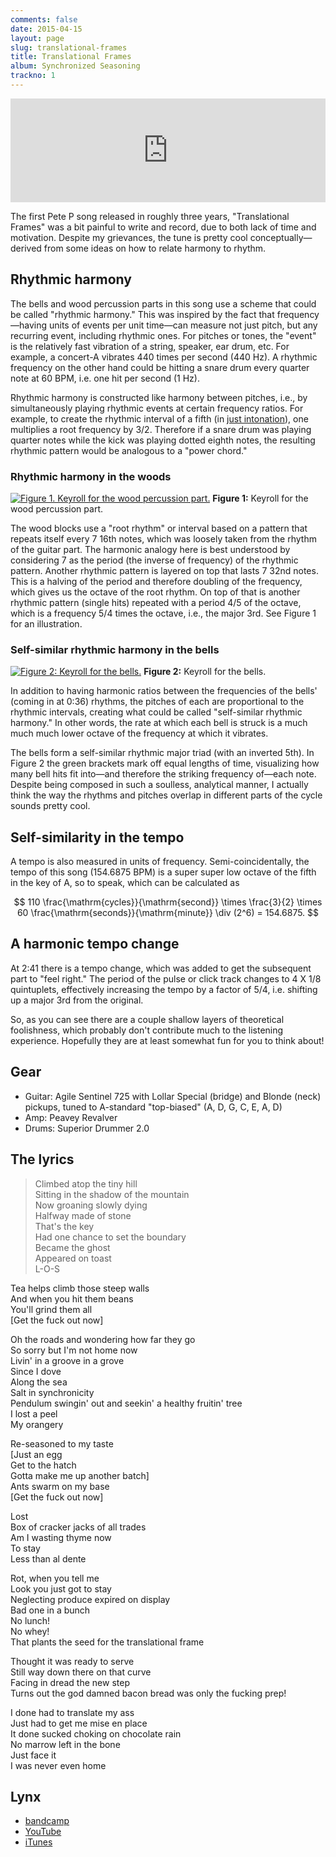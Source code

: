```yaml
---
comments: false
date: 2015-04-15
layout: page
slug: translational-frames
title: Translational Frames
album: Synchronized Seasoning
trackno: 1
---
```


<iframe width="100%" height="166" scrolling="no" frameborder="no" src="https://w.soundcloud.com/player/?url=https%3A//api.soundcloud.com/tracks/200963019&amp;color=ff5500&amp;auto_play=false&amp;hide_related=false&amp;show_comments=true&amp;show_user=true&amp;show_reposts=false"></iframe>

The first Pete P song released in roughly three years, "Translational Frames"
was a bit painful to write and record, due to both lack of time and motivation.
Despite my grievances, the tune is pretty cool conceptually—derived from some
ideas on how to relate harmony to rhythm.


## Rhythmic harmony

The bells and wood percussion parts in this song use a scheme that could be
called "rhythmic harmony." This was inspired by the fact that frequency—having
units of events per unit time—can measure not just pitch, but any recurring
event, including rhythmic ones. For pitches or tones, the "event" is the
relatively fast vibration of a string, speaker, ear drum, etc. For example, a
concert-A vibrates 440 times per second (440 Hz). A rhythmic frequency on the
other hand could be hitting a snare drum every quarter note at 60 BPM, i.e. one
hit per second (1 Hz).

Rhythmic harmony is constructed like harmony between pitches, i.e., by
simultaneously playing rhythmic events at certain frequency ratios. For example,
to create the rhythmic interval of a fifth (in [just
intonation](http://en.wikipedia.org/wiki/Just_intonation)), one multiplies a
root frequency by 3/2. Therefore if a snare drum was playing quarter notes while
the kick was playing dotted eighth notes, the resulting rhythmic pattern would
be analogous to a "power chord."


### Rhythmic harmony in the woods

[![Figure 1. Keyroll for the wood percussion part.](/images/tf-wood-labeled.png)](/images/tf-wood-labeled.png)
**Figure 1:** Keyroll for the wood percussion part.

The wood blocks use a "root rhythm" or interval based on a pattern that repeats
itself every 7 16th notes, which was loosely taken from the rhythm of the guitar
part. The harmonic analogy here is best understood by considering 7 as the
period (the inverse of frequency) of the rhythmic pattern. Another rhythmic
pattern is layered on top that lasts 7 32nd notes. This is a halving of the
period and therefore doubling of the frequency, which gives us the octave of the
root rhythm. On top of that is another rhythmic pattern (single hits) repeated
with a period 4/5 of the octave, which is a frequency 5/4 times the octave,
i.e., the major 3rd. See Figure 1 for an illustration.


### Self-similar rhythmic harmony in the bells

[![Figure 2: Keyroll for the bells.](/images/tf-bells-labeled.png)](/images/tf-bells-labeled.png)
**Figure 2:** Keyroll for the bells.

In addition to having harmonic ratios between the frequencies of the bells'
(coming in at 0:36) rhythms, the pitches of each are proportional to the
rhythmic intervals, creating what could be called "self-similar rhythmic
harmony." In other words, the rate at which each bell is struck is a much much
much lower octave of the frequency at which it vibrates.

The bells form a self-similar rhythmic major triad (with an inverted 5th). In
Figure 2 the green brackets mark off equal lengths of time, visualizing how many
bell hits fit into—and therefore the striking frequency of—each note. Despite
being composed in such a soulless, analytical manner, I actually think the way
the rhythms and pitches overlap in different parts of the cycle sounds pretty
cool.


## Self-similarity in the tempo

A tempo is also measured in units of frequency. Semi-coincidentally, the tempo
of this song (154.6875 BPM) is a super super low octave of the fifth in the key
of A, so to speak, which can be calculated as

$$
110 \frac{\mathrm{cycles}}{\mathrm{second}} \times \frac{3}{2} \times 60 \frac{\mathrm{seconds}}{\mathrm{minute}} \div (2^6) = 154.6875.
$$


## A harmonic tempo change

At 2:41 there is a tempo change, which was added to get the subsequent part to
"feel right." The period of the pulse or click track changes to 4 X 1/8
quintuplets, effectively increasing the tempo by a factor of 5/4, i.e. shifting
up a major 3rd from the original.

So, as you can see there are a couple shallow layers of theoretical foolishness,
which probably don't contribute much to the listening experience. Hopefully they
are at least somewhat fun for you to think about!


## Gear

* Guitar: Agile Sentinel 725 with Lollar Special (bridge) and Blonde (neck) pickups, tuned to A-standard "top-biased" (A, D, G, C, E, A, D)
* Amp: Peavey Revalver
* Drums: Superior Drummer 2.0


## The lyrics

>Climbed atop the tiny hill<br>
Sitting in the shadow of the mountain<br>
Now groaning slowly dying<br>
Halfway made of stone<br>
That's the key<br>
Had one chance to set the boundary<br>
Became the ghost<br>
Appeared on toast<br>
L-O-S
>
Tea helps climb those steep walls<br>
And when you hit them beans<br>
You'll grind them all<br>
[Get the fuck out now]
>
Oh the roads and wondering how far they go<br>
So sorry but I'm not home now<br>
Livin' in a groove in a grove<br>
Since I dove<br>
Along the sea<br>
Salt in synchronicity<br>
Pendulum swingin' out and seekin' a healthy fruitin' tree<br>
I lost a peel<br>
My orangery
>
Re-seasoned to my taste<br>
[Just an egg<br>
Get to the hatch<br>
Gotta make me up another batch]<br>
Ants swarm on my base<br>
[Get the fuck out now]
>
Lost<br>
Box of cracker jacks of all trades<br>
Am I wasting thyme now<br>
To stay<br>
Less than al dente
>
Rot, when you tell me<br>
Look you just got to stay<br>
Neglecting produce expired on display<br>
Bad one in a bunch<br>
No lunch!<br>
No whey!<br>
That plants the seed for the translational frame
>
Thought it was ready to serve<br>
Still way down there on that curve<br>
Facing in dread the new step<br>
Turns out the god damned bacon bread was only the fucking prep!
>
I done had to translate my ass<br>
Just had to get me mise en place<br>
It done sucked choking on chocolate rain<br>
No marrow left in the bone<br>
Just face it<br>
I was never even home


## Lynx

* [bandcamp](https://petepeterson.bandcamp.com/track/translational-frames)
* [YouTube](http://youtu.be/fQX78JrACM0)
* [iTunes](http://itunes.apple.com/album/id985437838)

